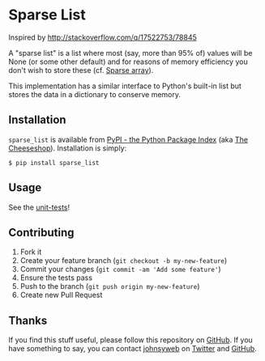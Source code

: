 # Sparse List

Inspired by http://stackoverflow.com/q/17522753/78845

A "sparse list" is a list where most (say, more than 95% of) values will be None
(or some other default)  and for reasons of memory efficiency you don't wish to
store these (cf. [Sparse array](http://en.wikipedia.org/wiki/Sparse_array)).

This implementation has a similar interface to Python's built-in list but
stores the data in a dictionary to conserve memory.


## Installation

`sparse_list` is available from [PyPI - the Python Package
Index](https://pypi.python.org/pypi) (aka [The
Cheeseshop](https://pypi.python.org/pypi)). Installation is simply:

    $ pip install sparse_list

## Usage

See the [unit-tests](https://github.com/johnsyweb/python_sparse_list/blob/master/sparse_list/t_sparse_list.py)!

## Contributing

1. Fork it
1. Create your feature branch (`git checkout -b my-new-feature`)
1. Commit your changes (`git commit -am 'Add some feature'`)
1. Ensure the tests pass
1. Push to the branch (`git push origin my-new-feature`)
1. Create new Pull Request

## Thanks

If you find this stuff useful, please follow this repository on
[GitHub](https://github.com/johnsyweb/python_sparse_list). If you have something to say,
you can contact [johnsyweb](http://johnsy.com/about/) on
[Twitter](http://twitter.com/johnsyweb/) and
[GitHub](https://github.com/johnsyweb/).
